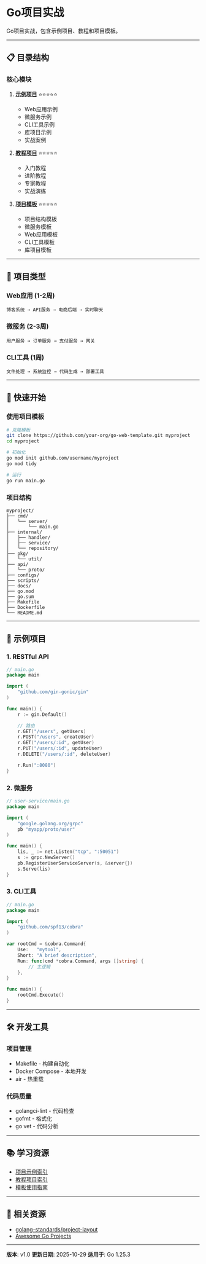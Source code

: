 # Go项目实战

Go项目实战，包含示例项目、教程和项目模板。

---

## 📋 目录结构

### 核心模块

1. **[示例项目](./examples/README.md)** ⭐⭐⭐⭐⭐
   - Web应用示例
   - 微服务示例
   - CLI工具示例
   - 库项目示例
   - 实战案例

2. **[教程项目](./tutorials/README.md)** ⭐⭐⭐⭐⭐
   - 入门教程
   - 进阶教程
   - 专家教程
   - 实战演练

3. **[项目模板](./templates/README.md)** ⭐⭐⭐⭐⭐
   - 项目结构模板
   - 微服务模板
   - Web应用模板
   - CLI工具模板
   - 库项目模板

---

## 🎯 项目类型

### Web应用 (1-2周)

```text
博客系统 → API服务 → 电商后端 → 实时聊天
```

### 微服务 (2-3周)

```text
用户服务 → 订单服务 → 支付服务 → 网关
```

### CLI工具 (1周)

```text
文件处理 → 系统监控 → 代码生成 → 部署工具
```

---

## 🚀 快速开始

### 使用项目模板

```bash
# 克隆模板
git clone https://github.com/your-org/go-web-template.git myproject
cd myproject

# 初始化
go mod init github.com/username/myproject
go mod tidy

# 运行
go run main.go
```

### 项目结构

```text
myproject/
├── cmd/
│   └── server/
│       └── main.go
├── internal/
│   ├── handler/
│   ├── service/
│   └── repository/
├── pkg/
│   └── util/
├── api/
│   └── proto/
├── configs/
├── scripts/
├── docs/
├── go.mod
├── go.sum
├── Makefile
├── Dockerfile
└── README.md
```

---

## 📖 示例项目

### 1. RESTful API

```go
// main.go
package main

import (
    "github.com/gin-gonic/gin"
)

func main() {
    r := gin.Default()

    // 路由
    r.GET("/users", getUsers)
    r.POST("/users", createUser)
    r.GET("/users/:id", getUser)
    r.PUT("/users/:id", updateUser)
    r.DELETE("/users/:id", deleteUser)

    r.Run(":8080")
}
```

### 2. 微服务

```go
// user-service/main.go
package main

import (
    "google.golang.org/grpc"
    pb "myapp/proto/user"
)

func main() {
    lis, _ := net.Listen("tcp", ":50051")
    s := grpc.NewServer()
    pb.RegisterUserServiceServer(s, &server{})
    s.Serve(lis)
}
```

### 3. CLI工具

```go
// main.go
package main

import (
    "github.com/spf13/cobra"
)

var rootCmd = &cobra.Command{
    Use:   "mytool",
    Short: "A brief description",
    Run: func(cmd *cobra.Command, args []string) {
        // 主逻辑
    },
}

func main() {
    rootCmd.Execute()
}
```

---

## 🛠️ 开发工具

### 项目管理

- Makefile - 构建自动化
- Docker Compose - 本地开发
- air - 热重载

### 代码质量

- golangci-lint - 代码检查
- gofmt - 格式化
- go vet - 代码分析

---

## 📚 学习资源

- [项目示例索引](./examples/00-示例索引.md)
- [教程项目索引](./tutorials/00-教程索引.md)
- [模板使用指南](./templates/06-快速开始指南.md)

---

## 🔗 相关资源

- [golang-standards/project-layout](https://github.com/golang-standards/project-layout)
- [Awesome Go Projects](https://github.com/avelino/awesome-go#project-layout)

---

**版本**: v1.0
**更新日期**: 2025-10-29
**适用于**: Go 1.25.3
